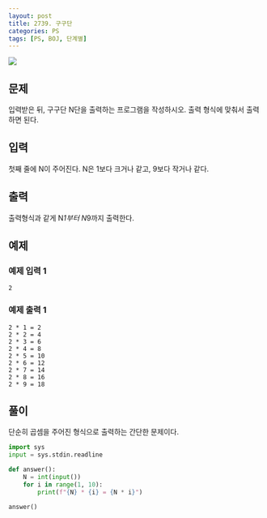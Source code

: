 ```yaml
---
layout: post
title: 2739. 구구단
categories: PS
tags: [PS, BOJ, 단계별]
---
```


<img src="https://onlinejudgeimages.s3-ap-northeast-1.amazonaws.com/images/boj-og.png" />

## 문제

입력받은 뒤, 구구단 N단을 출력하는 프로그램을 작성하시오. 출력 형식에 맞춰서 출력하면 된다.

## 입력

첫째 줄에 N이 주어진다. N은 1보다 크거나 같고, 9보다 작거나 같다.

## 출력

출력형식과 같게 N*1부터 N*9까지 출력한다.

## 예제

### 예제 입력 1

```
2
```

### 예제 출력 1

```
2 * 1 = 2
2 * 2 = 4
2 * 3 = 6
2 * 4 = 8
2 * 5 = 10
2 * 6 = 12
2 * 7 = 14
2 * 8 = 16
2 * 9 = 18
```

## 풀이

단순히 곱셈을 주어진 형식으로 출력하는 간단한 문제이다.

```python
import sys
input = sys.stdin.readline

def answer():
    N = int(input())
    for i in range(1, 10):
        print(f"{N} * {i} = {N * i}")

answer()

```
